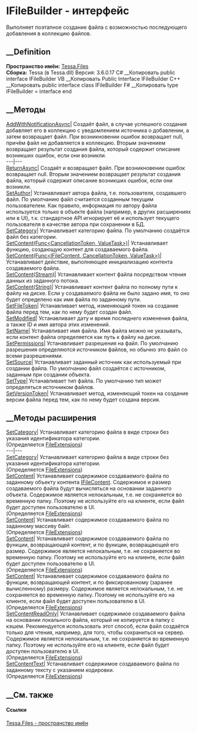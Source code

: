 # IFileBuilder - интерфейс
Выполняет поэтапное создание файла с возможностью последующего добавления в
коллекцию файлов.
## __Definition
 **Пространство имён:** [Tessa.Files](N_Tessa_Files.htm)  
 **Сборка:** Tessa (в Tessa.dll) Версия: 3.6.0.17
C# __Копировать
     public interface IFileBuilder
VB __Копировать
     Public Interface IFileBuilder
C++ __Копировать
     public interface class IFileBuilder
F# __Копировать
     type IFileBuilder = interface end
##  __Методы
[AddWithNotificationAsync](M_Tessa_Files_IFileBuilder_AddWithNotificationAsync.htm)|
Создаёт файл, в случае успешного создания добавляет его в коллекцию с
уведомлением источника о добавлении, а затем возвращает файл. При
возникновении ошибок возвращает null, причём файл не добавляется в коллекцию.
Вторым значением возвращает результат создания файла, который содержит
описание возникших ошибок, если они возникли.  
---|---  
[ReturnAsync](M_Tessa_Files_IFileBuilder_ReturnAsync.htm)|  Создаёт и
возвращает файл. При возникновении ошибок возвращает null. Вторым значением
возвращает результат создания файла, который содержит описание возникших
ошибок, если они возникли.  
[SetAuthor](M_Tessa_Files_IFileBuilder_SetAuthor.htm)|  Устанавливает автора
файла, т.е. пользователя, создавшего файл. По умолчанию файл считается
созданным текущим пользователем. Как правило, информация по автору файла
используется только в объекте файла (например, в других расширениях или в UI),
т.к. стандартное API игнорирует её и использует текущего пользователя в
качестве автора при сохранении в БД.  
[SetCategory](M_Tessa_Files_IFileBuilder_SetCategory.htm)|  Устанавливает
категорию файла. По умолчанию создаётся файл без категории.  
[SetContent(Func<CancellationToken,
ValueTask<IFileContent>>)](M_Tessa_Files_IFileBuilder_SetContent.htm)|
Устанавливает функцию, создающую контент для создаваемого файла.  
[SetContent(Func<IFileContent, CancellationToken,
ValueTask>)](M_Tessa_Files_IFileBuilder_SetContent_1.htm)| Устанавливает
действие, выполняющее инициализацию контента создаваемого файла.  
[SetContent(Stream)](M_Tessa_Files_IFileBuilder_SetContent_2.htm)|
Устанавливает контент файла посредством чтения данных из заданного потока.  
[SetContent(String)](M_Tessa_Files_IFileBuilder_SetContent_3.htm)|
Устанавливает контент файла по полному пути к файлу на диске. Если у
создаваемого файла не было задано имя, то оно будет определено как имя файла
по заданному пути.  
[SetFileToken](M_Tessa_Files_IFileBuilder_SetFileToken.htm)| Устанавливает
метод, изменяющий токен на создание файла перед тем, как по нему будет создан
файл.  
[SetModified](M_Tessa_Files_IFileBuilder_SetModified.htm)|  Устанавливает дату
и время последнего изменения файла, а также ID и имя автора этих изменений.  
[SetName](M_Tessa_Files_IFileBuilder_SetName.htm)|  Устанавливает имя файла.
Имя файла можно не указывать, если контент файла определяется как путь к файлу
на диске.  
[SetPermissions](M_Tessa_Files_IFileBuilder_SetPermissions.htm)|
Устанавливает разрешения на файл. По умолчанию разрешения определяются
источником файлов, но обычно это файл со всеми разрешениями.  
[SetSource](M_Tessa_Files_IFileBuilder_SetSource.htm)|  Устанавливает заданный
источник как используемый при создании файла. По умолчанию файл создаётся с
источником, заданным при создании объекта.  
[SetType](M_Tessa_Files_IFileBuilder_SetType.htm)|  Устанавливает тип файла.
По умолчанию тип может определяться источником файлов.  
[SetVersionToken](M_Tessa_Files_IFileBuilder_SetVersionToken.htm)|
Устанавливает метод, изменяющий токен на создание версии файла перед тем, как
по нему будет создана версия.  
##  __Методы расширения
[SetCategory](M_Tessa_Files_FileExtensions_SetCategory.htm)|  Устанавливает
категорию файла в виде строки без указания идентификатора категории.  
(Определяется [FileExtensions](T_Tessa_Files_FileExtensions.htm))  
---|---  
[SetCategory](M_Tessa_Files_FileExtensions_SetCategory_1.htm)|  Устанавливает
категорию файла в виде строки без указания идентификатора категории.  
(Определяется [FileExtensions](T_Tessa_Files_FileExtensions.htm))  
[SetContent](M_Tessa_Files_FileExtensions_SetContent_3.htm)|  Устанавливает
содержимое создаваемого файла по заданному объекту контента
[IFileContent](T_Tessa_Files_IFileContent.htm). Содержимое и размер
создаваемого файла будут вычисляться на основании заданного объекта.
Содержимое является нелокальным, т.е. не сохраняется во временную папку.
Поэтому не используйте его на клиенте, если файл будет доступен пользователю в
UI.  
(Определяется [FileExtensions](T_Tessa_Files_FileExtensions.htm))  
[SetContent](M_Tessa_Files_FileExtensions_SetContent.htm)|  Устанавливает
содержимое создаваемого файла по заданному массиву байт.  
(Определяется [FileExtensions](T_Tessa_Files_FileExtensions.htm))  
[SetContent](M_Tessa_Files_FileExtensions_SetContent_1.htm)|  Устанавливает
содержимое создаваемого файла по функции, возвращающей контент, и по функции,
возвращающей его размер. Содержимое является нелокальным, т.е. не сохраняется
во временную папку. Поэтому не используйте его на клиенте, если файл будет
доступен пользователю в UI.  
(Определяется [FileExtensions](T_Tessa_Files_FileExtensions.htm))  
[SetContent](M_Tessa_Files_FileExtensions_SetContent_2.htm)|  Устанавливает
содержимое создаваемого файла по функции, возвращающей контент, и по
фиксированному (заранее вычисленному) размеру. Содержимое является
нелокальным, т.е. не сохраняется во временную папку. Поэтому не используйте
его на клиенте, если файл будет доступен пользователю в UI.  
(Определяется [FileExtensions](T_Tessa_Files_FileExtensions.htm))  
[SetContentReadOnly](M_Tessa_Files_FileExtensions_SetContentReadOnly.htm)|
Устанавливает содержимое создаваемого файла на основании локального файла,
который не копируется в папку с кэшем. Рекомендуется использовать этот способ,
если файл создаётся только для чтения, например, для того, чтобы сохраниться
на сервер. Содержимое является нелокальным, т.е. не сохраняется во временную
папку. Поэтому не используйте его на клиенте, если файл будет доступен
пользователю в UI.  
(Определяется [FileExtensions](T_Tessa_Files_FileExtensions.htm))  
[SetContentText](M_Tessa_Files_FileExtensions_SetContentText.htm)|
Устанавливает содержимое создаваемого файла по заданному тексту с указанием
кодировки.  
(Определяется [FileExtensions](T_Tessa_Files_FileExtensions.htm))  
##  __См. также
#### Ссылки
[Tessa.Files - пространство имён](N_Tessa_Files.htm)
